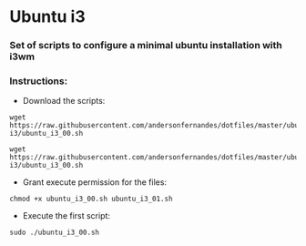 # Ubuntu i3

### Set of scripts to configure a minimal ubuntu installation with i3wm

### Instructions:

-  Download the scripts:

 ```
 wget https://raw.githubusercontent.com/andersonfernandes/dotfiles/master/ubuntu-i3/ubuntu_i3_00.sh
 ```
 ```
 wget https://raw.githubusercontent.com/andersonfernandes/dotfiles/master/ubuntu-i3/ubuntu_i3_00.sh
 ```

- Grant execute permission for the files:

 ```
 chmod +x ubuntu_i3_00.sh ubuntu_i3_01.sh
 ```

- Execute the first script:
 
 ```
 sudo ./ubuntu_i3_00.sh 
 ```
